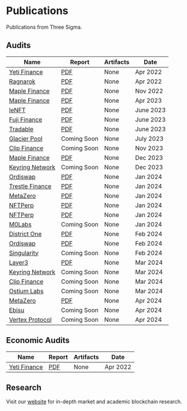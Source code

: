 # Publications
Publications from Three Sigma.


## Audits
| Name | Report | Artifacts | Date |
| ---- | ------ | --------- | ---- |
| [Yeti Finance](https://yetifinance.co/) | [PDF](audits/yeti-finance/Yeti_Finance_Audit.pdf) | None | Apr 2022 |
| [Ragnarok](https://ragnarok.xyz/) | [PDF](audits/ragnarok/Ragnarok_Audit.pdf) | None | Apr 2022 |
| [Maple Finance](https://www.maple.finance/) | [PDF](audits/maple-finance/Maple_Finance_V2_Audit.pdf) | None | Nov 2022 |
| [Maple Finance](https://www.maple.finance/) | [PDF](audits/maple-finance-2/Maple_Finance_V2-Audit_202306.pdf) | None | Apr 2023 |
| [leNFT](https://lenft.fi/) | [PDF](audits/leNFT/leNFT_Audit.pdf) | None | June 2023 |
| [Fuji Finance](https://fuji.finance/) | [PDF](audits/fuji/fuji_Audit.pdf) | None | June 2023 |
| [Tradable](https://www.tradable.trade/) | [PDF](audits/tradable/tradable-report_June2023.pdf) | None | June 2023 |
| [Glacier Pool](https://twitter.com/glacier_pool) | Coming Soon | None | July 2023 |
| [Clip Finance](https://www.clip.finance/) | Coming Soon | None | Nov 2023 |
| [Maple Finance](https://www.maple.finance/) | [PDF](audits/maple-finance-3/Maple_V2_Q42023.pdf) | None | Dec 2023 |
| [Keyring Network](https://www.keyring.network/) | Coming Soon | None | Dec 2023 |
| [Ordiswap](https://ordiswap.fi/) | [PDF](audits/ordiswap-amm/ordiswap_amm_audit_v1.pdf) | None | Jan 2024 |
| [Trestle Finance](https://www.trestleprotocol.io/) | [PDF](audits/trestle-finance/Trestle_token_audit.pdf) | None | Jan 2024 |
| [MetaZero](https://metazero.gg//) | [PDF](audits/metazero/MetazeroVortexAudit.pdf) | None | Jan 2024 |
| [NFTPerp](https://nftperp.xyz/) | [PDF](audits/NFTPerp/NFTPerp_1st_audit_report.pdf) | None | Jan 2024 |
| [NFTPerp](https://nftperp.xyz/) | [PDF](audits/NFTPerp-2/NFTPerp_2nd_audit_report.pdf) | None | Jan 2024 |
| [M0Labs](https://www.m0.org/) | Coming Soon | None | Jan 2024 |
| [District One](https://districtone.io/) | [PDF](audits/DistrictOne/ThreeSigma-Audit-Report-DistrictOne.pdf) | None | Feb 2024 |
| [Ordiswap](https://ordiswap.fi/) | [PDF](audits/ordiswap-token/ordiswap_token_audit.pdf) | None | Feb 2024 |
| [Singularity](https://www.thesingularity.network/) | Coming Soon | None | Feb 2024 |
| [Layer3](https://layer3.xyz/) | [PDF](audits/layer3/layer3audit.pdf) | None | Mar 2024 |
| [Keyring Network](https://www.keyring.network/) | Coming Soon | None | Mar 2024 |
| [Clip Finance](https://www.clip.finance/) | Coming Soon | None | Mar 2024 |
| [Ostium Labs](https://www.ostium.io/) | Coming Soon | None | Mar 2024 |
| [MetaZero](https://metazero.gg//) | [PDF](audits/metazero-2/MetazeroStakingAudit.pdf) | None | Apr 2024 |
| [Ebisu](https://ebisu.finance/) | Coming Soon | None | Apr 2024 |
| [Vertex Protocol](https://vertexprotocol.com/) | Coming Soon | None | Apr 2024 |



## Economic Audits
| Name | Report | Artifacts | Date |
| ---- | ------ | --------- | ---- |
| [Yeti Finance](https://yetifinance.co/) | [PDF](economic-reports/yeti-finance/Yeti_Finance_EconomicReport.pdf) | None | Apr 2022 |

## Research
Visit our [website](https://threesigma.xyz/blog) for in-depth market and academic blockchain research.
